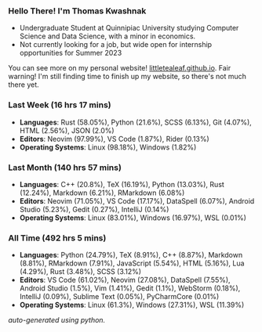 
### Hello There! I'm Thomas Kwashnak

- Undergraduate Student at Quinnipiac University studying Computer Science and Data Science, with a minor in economics.
- Not currently looking for a job, but wide open for internship opportunities for Summer 2023

You can see more on my personal website! [littletealeaf.github.io](https://littletealeaf.github.io). Fair warning! I'm still finding time to finish up my website, so there's not much there yet.

### Last Week (16 hrs 17 mins)
- **Languages**: Rust (58.05%), Python (21.6%), SCSS (6.13%), Git (4.07%), HTML (2.56%), JSON (2.0%)
- **Editors**: Neovim (97.99%), VS Code (1.87%), Rider (0.13%)
- **Operating Systems**: Linux (98.18%), Windows (1.82%)
    
### Last Month (140 hrs 57 mins)
- **Languages**: C++ (20.8%), TeX (16.19%), Python (13.03%), Rust (12.24%), Markdown (6.21%), RMarkdown (6.08%)
- **Editors**: Neovim (71.05%), VS Code (17.17%), DataSpell (6.07%), Android Studio (5.23%), Gedit (0.27%), IntelliJ (0.14%)
- **Operating Systems**: Linux (83.01%), Windows (16.97%), WSL (0.01%)
    
### All Time (492 hrs 5 mins)
- **Languages**: Python (24.79%), TeX (8.91%), C++ (8.87%), Markdown (8.81%), RMarkdown (7.91%), JavaScript (5.54%), HTML (5.16%), Lua (4.29%), Rust (3.48%), SCSS (3.12%)
- **Editors**: VS Code (61.02%), Neovim (27.08%), DataSpell (7.55%), Android Studio (1.5%), Vim (1.41%), Gedit (1.1%), WebStorm (0.18%), IntelliJ (0.09%), Sublime Text (0.05%), PyCharmCore (0.01%)
- **Operating Systems**: Linux (61.3%), Windows (27.31%), WSL (11.39%)
    

*auto-generated using python.*
